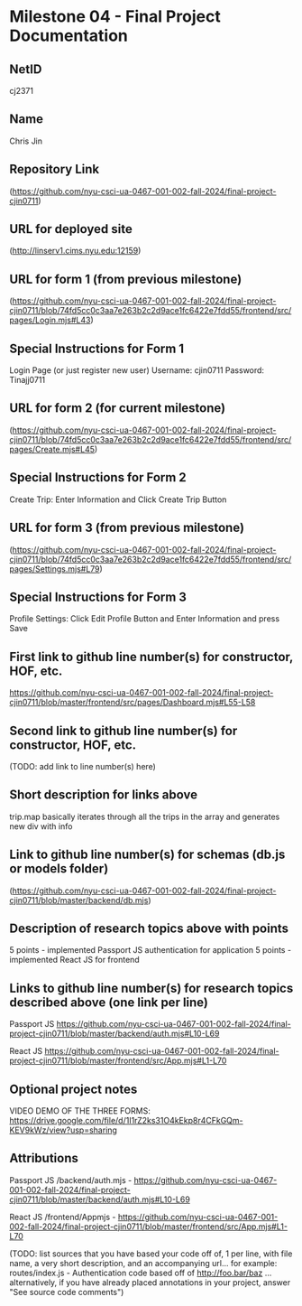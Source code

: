 Milestone 04 - Final Project Documentation
===

NetID
---
cj2371

Name
---
Chris Jin

Repository Link
---
(https://github.com/nyu-csci-ua-0467-001-002-fall-2024/final-project-cjin0711)

URL for deployed site 
---
(http://linserv1.cims.nyu.edu:12159)

URL for form 1 (from previous milestone) 
---
(https://github.com/nyu-csci-ua-0467-001-002-fall-2024/final-project-cjin0711/blob/74fd5cc0c3aa7e263b2c2d9ace1fc6422e7fdd55/frontend/src/pages/Login.mjs#L43)

Special Instructions for Form 1
---
Login Page (or just register new user)
Username: cjin0711
Password: Tinajj0711

URL for form 2 (for current milestone)
---
(https://github.com/nyu-csci-ua-0467-001-002-fall-2024/final-project-cjin0711/blob/74fd5cc0c3aa7e263b2c2d9ace1fc6422e7fdd55/frontend/src/pages/Create.mjs#L45)

Special Instructions for Form 2
---
Create Trip:
Enter Information and Click Create Trip Button

URL for form 3 (from previous milestone) 
---
(https://github.com/nyu-csci-ua-0467-001-002-fall-2024/final-project-cjin0711/blob/74fd5cc0c3aa7e263b2c2d9ace1fc6422e7fdd55/frontend/src/pages/Settings.mjs#L79)

Special Instructions for Form 3
---
Profile Settings:
Click Edit Profile Button and Enter Information and press Save

First link to github line number(s) for constructor, HOF, etc.
---
https://github.com/nyu-csci-ua-0467-001-002-fall-2024/final-project-cjin0711/blob/master/frontend/src/pages/Dashboard.mjs#L55-L58

Second link to github line number(s) for constructor, HOF, etc.
---
(TODO: add link to line number(s) here) 

Short description for links above
---
trip.map basically iterates through all the trips in the array and generates new div with info

Link to github line number(s) for schemas (db.js or models folder)
---
(https://github.com/nyu-csci-ua-0467-001-002-fall-2024/final-project-cjin0711/blob/master/backend/db.mjs)

Description of research topics above with points
---
5 points - implemented Passport JS authentication for application
5 points - implemented React JS for frontend

Links to github line number(s) for research topics described above (one link per line)
---
Passport JS
https://github.com/nyu-csci-ua-0467-001-002-fall-2024/final-project-cjin0711/blob/master/backend/auth.mjs#L10-L69

React JS
https://github.com/nyu-csci-ua-0467-001-002-fall-2024/final-project-cjin0711/blob/master/frontend/src/App.mjs#L1-L70

Optional project notes 
--- 
VIDEO DEMO OF THE THREE FORMS:
https://drive.google.com/file/d/1I1rZ2ks31O4kEkp8r4CFkGQm-KEV9kWz/view?usp=sharing

Attributions
---
Passport JS
/backend/auth.mjs - https://github.com/nyu-csci-ua-0467-001-002-fall-2024/final-project-cjin0711/blob/master/backend/auth.mjs#L10-L69

React JS
/frontend/Appmjs - https://github.com/nyu-csci-ua-0467-001-002-fall-2024/final-project-cjin0711/blob/master/frontend/src/App.mjs#L1-L70


(TODO:  list sources that you have based your code off of, 1 per line, with file name, a very short description, and an accompanying url... for example: routes/index.js - Authentication code based off of http://foo.bar/baz ... alternatively, if you have already placed annotations in your project, answer "See source code comments")